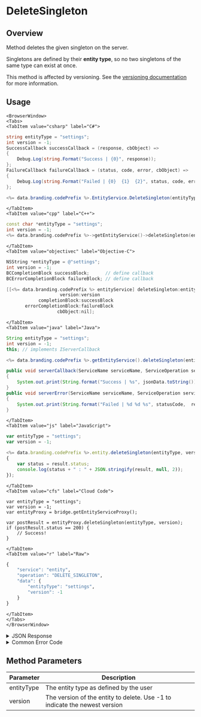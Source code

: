 # DeleteSingleton
## Overview
Method deletes the given singleton on the server.

Singletons are defined by their **entity type**, so no two singletons of the same type can exist at once.

This method is affected by versioning. See the [versioning documentation](/api/appendix/version) for more information.

<PartialServop service_name="entity" operation_name="DELETE_SINGLETON" />

## Usage

```mdx-code-block
<BrowserWindow>
<Tabs>
<TabItem value="csharp" label="C#">
```

```csharp
string entityType = "settings";
int version = -1;
SuccessCallback successCallback = (response, cbObject) =>
{
    Debug.Log(string.Format("Success | {0}", response));
};
FailureCallback failureCallback = (status, code, error, cbObject) =>
{
    Debug.Log(string.Format("Failed | {0}  {1}  {2}", status, code, error));
};

<%= data.branding.codePrefix %>.EntityService.DeleteSingleton(entityType, version, successCallback, failureCallback);
```

```mdx-code-block
</TabItem>
<TabItem value="cpp" label="C++">
```

```cpp
const char *entityType = "settings";
int version = -1;
<%= data.branding.codePrefix %>->getEntityService()->deleteSingleton(entityType, version, this);
```

```mdx-code-block
</TabItem>
<TabItem value="objectivec" label="Objective-C">
```

```objectivec
NSString *entityType = @"settings";
int version = -1;
BCCompletionBlock successBlock;      // define callback
BCErrorCompletionBlock failureBlock; // define callback

[[<%= data.branding.codePrefix %> entityService] deleteSingleton:entityType
                    version:version
            completionBlock:successBlock
       errorCompletionBlock:failureBlock
                   cbObject:nil];
```

```mdx-code-block
</TabItem>
<TabItem value="java" label="Java">
```

```java
String entityType = "settings";
int version = -1;
this; // implements IServerCallback

<%= data.branding.codePrefix %>.getEntityService().deleteSingleton(entityType, version, this);

public void serverCallback(ServiceName serviceName, ServiceOperation serviceOperation, JSONObject jsonData)
{
    System.out.print(String.format("Success | %s", jsonData.toString()));
}
public void serverError(ServiceName serviceName, ServiceOperation serviceOperation, int statusCode, int reasonCode, String jsonError)
{
    System.out.print(String.format("Failed | %d %d %s", statusCode,  reasonCode, jsonError.toString()));
}
```

```mdx-code-block
</TabItem>
<TabItem value="js" label="JavaScript">
```

```javascript
var entityType = "settings";
var version = -1;

<%= data.branding.codePrefix %>.entity.deleteSingleton(entityType, version, result =>
{
	var status = result.status;
	console.log(status + " : " + JSON.stringify(result, null, 2));
});
```

```mdx-code-block
</TabItem>
<TabItem value="cfs" label="Cloud Code">
```

```cfscript
var entityType = "settings";
var version = -1;
var entityProxy = bridge.getEntityServiceProxy();

var postResult = entityProxy.deleteSingleton(entityType, version);
if (postResult.status == 200) {
    // Success!
}
```

```mdx-code-block
</TabItem>
<TabItem value="r" label="Raw">
```

```r
{
	"service": "entity",
	"operation": "DELETE_SINGLETON",
	"data": {
		"entityType": "settings",
		"version": -1
	}
}
```

```mdx-code-block
</TabItem>
</Tabs>
</BrowserWindow>
```

<details>
<summary>JSON Response</summary>

```json
{
    "status":200,
    "data":null
}
```
</details>

<details>
<summary>Common Error Code</summary>

### Status Codes
Code | Name | Description
---- | ---- | -----------
40344 | ENTITY_VERSION_MISMATCH | The version parameter does not match the current version on the server

</details>


## Method Parameters
Parameter | Description
--------- | -----------
entityType | The entity type as defined by the user
version | The version of the entity to delete. Use -1 to indicate the newest version
#
